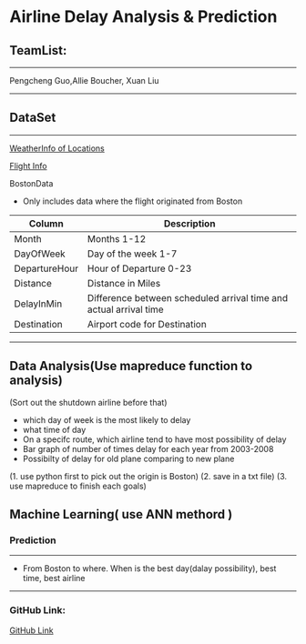 # Airline Delay Analysis & Prediction

## TeamList:
---

Pengcheng Guo,Allie Boucher, Xuan Liu

---

## DataSet

---

[WeatherInfo of Locations](https://www.ncdc.noaa.gov/cdo-web/webservices/v2#locations)

[Flight Info](http://stat-computing.org/dataexpo/2009/the-data.html)

BostonData 
- Only includes data where the flight originated from Boston

| Column  | Description |
| ------------- | ------------- |
| Month  | Months 1-12  |
| DayOfWeek  | Day of the week 1-7  |
| DepartureHour  | Hour of Departure 0-23  |
| Distance  | Distance in Miles  |
| DelayInMin  | Difference between scheduled arrival time and actual arrival time  |
| Destination  | Airport code for Destination |

---


##  Data Analysis(Use mapreduce function to analysis)
(Sort out the shutdown airline before that)
- which day of week is the most likely to delay
- what time of day 
- On a specifc route, which airline tend to have most possibility of delay
- Bar graph of number of times delay for each year from 2003-2008
- Possibilty of delay for old plane comparing to new plane

(1. use python first to pick out the origin is Boston)
(2. save in a txt file)
(3. use mapreduce to finish each goals)

## Machine Learning( use ANN methord )

### Prediction

---

- From Boston to where. When is the best day(dalay possibility), best time, best airline

---

### GitHub Link:
[GitHub Link](https://github.com/AndyHum/Airline_Delay_Analysis_and_Prediction)

